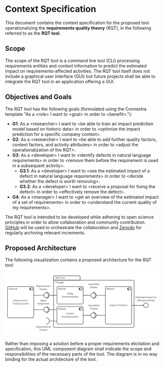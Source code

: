 # Context Specification

This document contains the context specification for the proposed tool operationalizing the **requirements quality theory** (RQT), in the following referred to as the **RQT tool**.

## Scope

The scope of the RQT tool is a command line tool (CLI) processing requirements entities and context information to predict the estimated impact on requirements-affected activities. The RQT tool itself does not include a graphical user interface (GUI) but future projects shall be able to integrate the RQT tool in an application offering a GUI.

## Objectives and Goals

The RQT tool has the following goals (formulated using the Connextra template "As a \<role> I want to \<goal> in order to \<benefit>."):

* **G1**: As a \<researcher> I want to \<be able to train an impact prediction model based on historic data> in order to \<optimize the impact prediction for a specific company context>.
* **G2**: As a \<researcher> I want to \<be able to add further quality factors, context factors, and activity attributes> in order to \<adjust the operationalization of the RQT>.
* **G3**: As a \<developer> I want to \<identify defects in natural language requirements> in order to \<remove them before the requirement is used in a subsequent activity>.
  * **G3.1**: As a \<developer> I want to \<see the estimated impact of a defect in natural language requirements> in order to \<decide whether the defect is worth removing>.
  * **G3.2**: As a \<developer> I want to \<receive a proposal for fixing the defect> in order to \<effectively remove the defect>.
* **G4**: As a \<manager> I want to \<get an overview of the estimated impact of a set of requirements> in order to \<understand the current quality of my requirements>.

The RQT tool is intended to be developed while adhering to open science principles in order to allow collaboration and community contribution. [GitHub](https://github.com/) will be used to orchestrate the collaboration and [Zenodo](https://zenodo.org/) for regularly archiving relevant increments.

## Proposed Architecture

The following visualization contains a proposed architecture for the RQT tool:

![Proposed Architecture of the RQT Tool](./../figures/gere-architecture.png)

Rather than imposing a solution before a proper requirements elicitation and specification, this UML component diagram shall indicate the scope and responsibilities of the necessary parts of the tool. The diagram is in no way binding for the actual architecture of the tool.